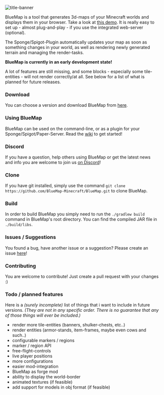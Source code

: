 ![title-banner](https://bluecolored.de/paste/BluemapBanner.png)

BlueMap is a tool that generates 3d-maps of your Minecraft worlds and displays them in your browser. Take a look at [this demo](https://bluecolored.de/bluemap). It is really easy to set up - almost plug-and-play - if you use the integrated web-server (optional).

The Sponge/Spigot-Plugin automatically updates your map as soon as something changes in your world, as well as rendering newly generated terrain and managing the render-tasks.

**BlueMap is currently in an early development state!**

A lot of features are still missing, and some blocks - especially some tile-entities - will not render correctly/at all.
See below for a list of what is planned for future releases.

### Download
You can choose a version and download BlueMap from [here](https://github.com/BlueMap-Minecraft/BlueMap/releases).

### Using BlueMap
BlueMap can be used on the command-line, or as a plugin for your Sponge/Spigot/Paper-Server. Read the [wiki](https://github.com/BlueMap-Minecraft/BlueMap/wiki) to get started!

### Discord
If you have a question, help others using BlueMap or get the latest news and info you are welcome to join us [on Discord](https://discord.gg/zmkyJa3)!

### Clone
If you have git installed, simply use the command `git clone https://github.com/BlueMap-Minecraft/BlueMap.git` to clone BlueMap.

### Build
In order to build BlueMap you simply need to run the `./gradlew build` command in BlueMap's root directory.
You can find the compiled JAR file in `./build/libs`.

### Issues / Suggestions
You found a bug, have another issue or a suggestion? Please create an issue [here](https://github.com/BlueMap-Minecraft/BlueMap/issues)!

### Contributing
You are welcome to contribute!
Just create a pull request with your changes :)

### Todo / planned features
Here is a *(surely incomplete)* list of things that i want to include in future versions. *(They are not in any specific order. There is no guarantee that any of those things will ever be included.)*

- render more tile-entities (banners, shulker-chests, etc..)
- render entities (armor-stands, item-frames, maybe even cows and such..)
- configurable markers / regions
- marker / region API
- free-flight-controls
- live player positions
- more configurations
- easier mod-integration
- BlueMap as forge mod
- ability to display the world-border
- animated textures (if feasible)
- add support for models in obj format (if feasible)
